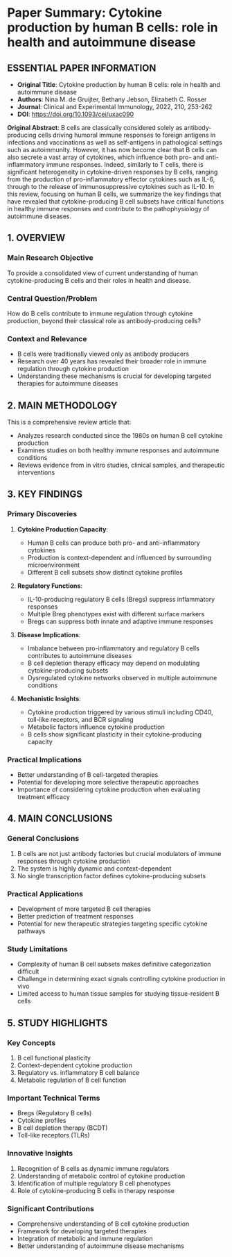 # Paper Summary: Cytokine production by human B cells: role in health and autoimmune disease

## ESSENTIAL PAPER INFORMATION
- **Original Title**: Cytokine production by human B cells: role in health and autoimmune disease
- **Authors**: Nina M. de Gruijter, Bethany Jebson, Elizabeth C. Rosser
- **Journal**: Clinical and Experimental Immunology, 2022, 210, 253-262
- **DOI**: https://doi.org/10.1093/cei/uxac090

**Original Abstract**: 
B cells are classically considered solely as antibody-producing cells driving humoral immune responses to foreign antigens in infections and vaccinations as well as self-antigens in pathological settings such as autoimmunity. However, it has now become clear that B cells can also secrete a vast array of cytokines, which influence both pro- and anti-inflammatory immune responses. Indeed, similarly to T cells, there is significant heterogeneity in cytokine-driven responses by B cells, ranging from the production of pro-inflammatory effector cytokines such as IL-6, through to the release of immunosuppressive cytokines such as IL-10. In this review, focusing on human B cells, we summarize the key findings that have revealed that cytokine-producing B cell subsets have critical functions in healthy immune responses and contribute to the pathophysiology of autoimmune diseases.

## 1. OVERVIEW
### Main Research Objective
To provide a consolidated view of current understanding of human cytokine-producing B cells and their roles in health and disease.

### Central Question/Problem
How do B cells contribute to immune regulation through cytokine production, beyond their classical role as antibody-producing cells?

### Context and Relevance
- B cells were traditionally viewed only as antibody producers
- Research over 40 years has revealed their broader role in immune regulation through cytokine production
- Understanding these mechanisms is crucial for developing targeted therapies for autoimmune diseases

## 2. MAIN METHODOLOGY
This is a comprehensive review article that:
- Analyzes research conducted since the 1980s on human B cell cytokine production
- Examines studies on both healthy immune responses and autoimmune conditions
- Reviews evidence from in vitro studies, clinical samples, and therapeutic interventions

## 3. KEY FINDINGS

### Primary Discoveries
1. **Cytokine Production Capacity**:
   - Human B cells can produce both pro- and anti-inflammatory cytokines
   - Production is context-dependent and influenced by surrounding microenvironment
   - Different B cell subsets show distinct cytokine profiles

2. **Regulatory Functions**:
   - IL-10-producing regulatory B cells (Bregs) suppress inflammatory responses
   - Multiple Breg phenotypes exist with different surface markers
   - Bregs can suppress both innate and adaptive immune responses

3. **Disease Implications**:
   - Imbalance between pro-inflammatory and regulatory B cells contributes to autoimmune diseases
   - B cell depletion therapy efficacy may depend on modulating cytokine-producing subsets
   - Dysregulated cytokine networks observed in multiple autoimmune conditions

4. **Mechanistic Insights**:
   - Cytokine production triggered by various stimuli including CD40, toll-like receptors, and BCR signaling
   - Metabolic factors influence cytokine production
   - B cells show significant plasticity in their cytokine-producing capacity

### Practical Implications
- Better understanding of B cell-targeted therapies
- Potential for developing more selective therapeutic approaches
- Importance of considering cytokine production when evaluating treatment efficacy

## 4. MAIN CONCLUSIONS

### General Conclusions
1. B cells are not just antibody factories but crucial modulators of immune responses through cytokine production
2. The system is highly dynamic and context-dependent
3. No single transcription factor defines cytokine-producing subsets

### Practical Applications
- Development of more targeted B cell therapies
- Better prediction of treatment responses
- Potential for new therapeutic strategies targeting specific cytokine pathways

### Study Limitations
- Complexity of human B cell subsets makes definitive categorization difficult
- Challenge in determining exact signals controlling cytokine production in vivo
- Limited access to human tissue samples for studying tissue-resident B cells

## 5. STUDY HIGHLIGHTS

### Key Concepts
1. B cell functional plasticity
2. Context-dependent cytokine production
3. Regulatory vs. inflammatory B cell balance
4. Metabolic regulation of B cell function

### Important Technical Terms
- Bregs (Regulatory B cells)
- Cytokine profiles
- B cell depletion therapy (BCDT)
- Toll-like receptors (TLRs)

### Innovative Insights
1. Recognition of B cells as dynamic immune regulators
2. Understanding of metabolic control of cytokine production
3. Identification of multiple regulatory B cell phenotypes
4. Role of cytokine-producing B cells in therapy response

### Significant Contributions
- Comprehensive understanding of B cell cytokine production
- Framework for developing targeted therapies
- Integration of metabolic and immune regulation
- Better understanding of autoimmune disease mechanisms
